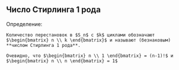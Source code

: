 ## Число Стирлинга 1 рода
Определение:
```spoiler-markdown
Количество перестановок в $S_n$ с $k$ циклами обозначают $\begin{bmatrix} n \\ k \end{bmatrix}$ и называют (безнаковым) **числом Стирлинга 1 рода**.

Очевидно, что $\begin{bmatrix} n \\ 1 \end{bmatrix} = (n-1)!$ и $\begin{bmatrix} n \\ n \end{bmatrix} = 1$
```